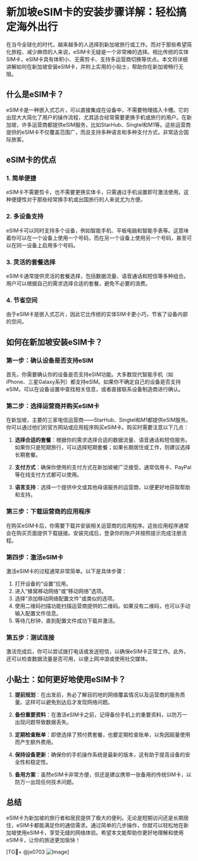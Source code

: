 # 新加坡eSIM卡的安装步骤详解：轻松搞定海外出行

在当今全球化的时代，越来越多的人选择到新加坡旅行或工作。而对于那些希望简化旅程、减少麻烦的人来说，eSIM卡无疑是一个非常棒的选择。相比传统的实体SIM卡，eSIM卡具有体积小、无需剪卡、支持多运营商切换等优点。本文将详细讲解如何在新加坡安装eSIM卡，并附上实用的小贴士，帮助你在新加坡畅行无阻。

## 什么是eSIM卡？

eSIM卡是一种嵌入式芯片，可以直接集成在设备中，不需要物理插入卡槽。它的出现大大简化了用户的操作流程，尤其适合经常需要更换手机或旅行的用户。在新加坡，许多运营商都提供eSIM服务，比如StarHub、Singtel和M1等。这些运营商提供的eSIM卡不仅覆盖范围广，而且支持多种语言和多种支付方式，非常适合国际旅客。

## eSIM卡的优点

### 1. 简单便捷
eSIM卡不需要剪卡，也不需要更换实体卡，只需通过手机设置即可激活使用。这种便捷性对于那些经常换手机或出国旅行的人来说尤为方便。

### 2. 多设备支持
eSIM卡可以同时支持多个设备，例如智能手机、平板电脑和智能手表等。这意味着你可以在一个设备上使用一个号码，而在另一个设备上使用另一个号码，甚至可以在同一设备上启用多个号码。

### 3. 灵活的套餐选择
eSIM卡通常提供灵活的套餐选择，包括数据流量、语音通话和短信等多种组合。用户可以根据自己的需求选择合适的套餐，避免不必要的浪费。

### 4. 节省空间
由于eSIM卡是嵌入式芯片，因此它比传统的实体SIM卡更小巧，节省了设备内部的空间。

## 如何在新加坡安装eSIM卡？

### 第一步：确认设备是否支持eSIM
首先，你需要确认你的设备是否支持eSIM功能。大多数现代智能手机（如iPhone、三星Galaxy系列）都支持eSIM。如果你不确定自己的设备是否支持eSIM，可以在设备设置中查找相关信息，或者直接联系设备制造商进行确认。

### 第二步：选择运营商并购买eSIM卡
在新加坡，主要的三家电信运营商——StarHub、Singtel和M1都提供eSIM服务。你可以通过他们的官方网站或应用程序购买eSIM卡。购买时需要注意以下几点：

1. **选择合适的套餐**：根据你的需求选择合适的数据流量、语音通话和短信服务。如果你只是短期旅行，可以选择短期套餐；如果长期居住或工作，则建议选择长期套餐。
   
2. **支付方式**：确保你使用的支付方式在新加坡被广泛接受。通常信用卡、PayPal等在线支付方式都可以使用。

3. **语言支持**：选择一个提供中文或其他母语服务的运营商，以便更好地获取帮助和支持。

### 第三步：下载运营商的应用程序
在购买eSIM卡后，你需要下载并安装相关运营商的应用程序。这些应用程序通常会在购买页面提供下载链接。安装完成后，登录你的账户并按照提示完成注册流程。

### 第四步：激活eSIM卡
激活eSIM卡的过程通常非常简单。以下是具体步骤：

1. 打开设备的“设置”应用。
2. 进入“蜂窝移动网络”或“移动网络”选项。
3. 选择“添加移动网络配置文件”或类似的选项。
4. 使用二维码扫描功能扫描运营商提供的二维码。如果没有二维码，也可以手动输入配置文件信息。
5. 等待几秒钟，直到配置文件成功下载并激活。

### 第五步：测试连接
激活完成后，你可以尝试拨打电话或发送短信，以确保eSIM卡正常工作。此外，还可以检查数据流量是否可用，以便上网冲浪或使用社交媒体。

## 小贴士：如何更好地使用eSIM卡？

1. **提前规划**：在出发前，务必了解目的地的网络覆盖情况以及运营商的服务质量。这样可以避免到达后才发现网络问题。

2. **备份重要资料**：在激活eSIM卡之前，记得备份手机上的重要资料，以防万一出现问题导致数据丢失。

3. **定期检查账单**：即使选择了预付费套餐，也要定期检查账单，以免因超量使用而产生额外费用。

4. **保持设备更新**：确保你的手机操作系统是最新的版本，这有助于提高设备的安全性和稳定性。

5. **备用方案**：虽然eSIM卡非常方便，但还是建议携带一张备用的传统SIM卡，以防万一出现任何技术问题。

## 总结

eSIM卡为新加坡的旅行者和居民提供了极大的便利。无论是短期访问还是长期居住，eSIM卡都能满足你的通信需求。通过简单的几步操作，你就可以轻松地在新加坡使用eSIM卡，享受无缝的网络体验。希望本文能帮助你更好地理解和使用eSIM卡，让你的旅途更加愉快！

[TG💪+ @jx0703 ![Image](https://github.com/user-attachments/assets/dbca1d08-cadb-493c-b0ec-ad6f7a83f270)]